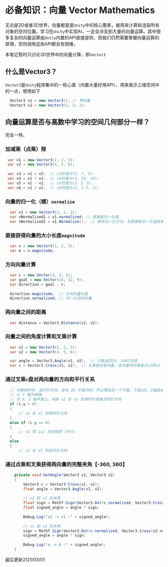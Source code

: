 # 必备知识：向量 Vector Mathematics
无论是2D或者3D世界，向量都是是`Unity`中的核心要素，被用来计算和渲染所有对象的空间位置。学习在`Unity`中实现AI，一定会涉及到大量的向量运算。其中很多复杂的向量运算由`Unity`内置的API直接提供，但我们仍然需要掌握向量运算的原理，否则调用这些API都会有困难。

本笔记暂时只讨论3D世界中的向量计算，即`Vector3`

## 什么是Vector3？

`Vector3`是`Unity`程序集中的一核心类（内置大量好用API），用来表示三维空间中的一点，使用如下
```c#
  Vector3 v1 = new Vector3(); // 零向量
  Vector3 v2 = new Vector3(1, 2, 3);
```

## 向量运算是否与高数中学习的空间几何部分一样？
完全一样。

### 加减乘（点乘）除
```c#
 var v1 = new Vector3(1, 2, 3);
 var v2 = new Vector3(4, 5, 6);
 
 var v3 = v1 + v2;  // v3的值为(5, 7, 9);
 var v4 = v1 * v2;  // v4的值为(4, 10, 18);
 var v5 = v1 - v2;  // v5的值为(3，3，3)；
 var v6 = v1 / v2;  // v6的值为(4, 2.5, 2);
```

### 向量的归一化（模）`normalize`
```c#
  var v1 = new Vector3(1, 2, 3);
  var vNormalized1 = v1.normalized; // 直接取归一化值
  var vNormalized2 = v1.Normalize();  // 调用归一化方法，与直接取归一化值结果相同
```

### 直接获得向量的大小长度`magnitude`
```c#
  var v = new Vector3(1, 2, 3);
  var m = v.magnitude;
```

### 方向向量计算
```c#
  var c = new Vector(3, 4, 5);
  var goal = new Vector(14, 12, 9);
  var direction = goal - c;
  
  direction.magnitude;  // 方向向量长度
  direction.normalized; // 归一化后的向量
```

### 两向量之间的距离
```c#
  var distance = Vector3.Distance(v1, v2);
```

### 向量之间的角度计算和叉乘计算
```c#
  var v1 = new Vector3(1, 2, 3);
  var v2 = new Vector3(4, 5, 6);

  var angle = Vector3.Angle(v1, v2);  // 只能返回[0, 180]的值
  var c = Vector3.Cross(v1, v2);  // 叉乘值也是向量，该向量同时垂直于v1和v2
```

### 通过叉乘`c`盘对两向量的方向和平行关系
```c#
  // 判断顺时针、逆时针方向，是在 2D 平面内的，所以需指定一个平面，下面以X、Z轴组成的平面为例（忽略 Y 轴）
  // 以 Y 轴为纵轴
  // 在 X、Z 轴平面上，判断 v2 在 v1 的顺时针或者逆时针方向
  if (c.y > 0)
  {
      // v2 在 v1 的顺时针方向
  }
  else if (c.y == 0)
  {
      // v2 和 1v1 方向相同（平行）
  }
  else
  {
      // v2 在 v1 的逆时针方向
```

### 通过点乘和叉乘获得两向量的完整夹角【-360, 360】
```c#
    private void GetAngle(Vector3 v1, Vector3 v2)
    {
        Vector3 c = Vector3.Cross(v1, v2);
        float angle = Vector3.Angle(v1, v2);
 
        // v2 到 v1 的夹角
        float sign = Mathf.Sign(Vector3.Dot(c.normalized, Vector3.Cross(v1.normalized, v2.normalized)));
        float signed_angle = angle * sign;
 
        Debug.Log("v2 -> v1 :" + signed_angle);
 
        // v1 到 v2 的夹角
        sign = Mathf.Sign(Vector3.Dot(c.normalized, Vector3.Cross(v2.normalized, v1.normalized)));
        signed_angle = angle * sign;
 
        Debug.Log("a -> b :" + signed_angle);
    }
```

最后更新2121/03/01

